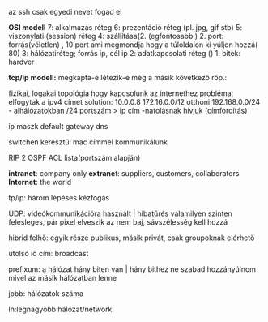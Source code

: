 az ssh csak egyedi nevet fogad el

**OSI modell**
7: alkalmazás réteg
6: prezentáció réteg (pl. jpg, gif stb)
5: viszonylati (session) réteg
4: szállítása(2. (egfontosabb:) 2. port: forrás(véletlen) , 10 port ami megmondja hogy a túloldalon ki yúljon hozzá( 80)
3: hálózatiréteg; forrás ip, cél ip
2: adatkapcsolati réteg ()
1: bitek: hardver

**tcp/ip modell:**
megkapta-e
létezik-e még a másik
következő röp.:

fizikai, logakai topológia
hogy kapcsolunk az internethez
probléma:
elfogytak a ipv4 címet
solution: 10.0.0.8 172.16.0.0/12
otthoni 192.168.0.0/24                                  - alhálózatokban /24
portszám > ip cím                                         -natolásnak hívjuk (címfordítás)

ip
maszk
default gateway
dns

switchen keresztül mac címmel kommunikálunk

RIP 2
OSPF
ACL lista(portszám alapján)


**intranet**: company only
**extrane**t: suppliers, customers, collaborators
**Internet**: the world



tp/ip: három lépéses kézfogás


UDP: videókommunikációra használt | hibatűrés valamilyen szinten felesleges, pár pixel elveszik az nem baj, sávszélesség kell hozzá

hibrid felhő: egyik része publikus, másik privát, csak groupoknak elérhető


utolsó iő cím: broadcast

prefixum: a hálózat hány biten van | hány bithez ne szabad hozzányúlnom mivel az másik hálózatban lenne

jobb: hálózatok száma

ln:legnagyobb hálózat/network

